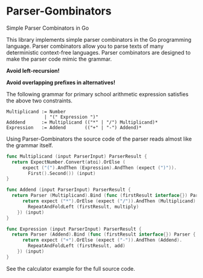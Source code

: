 # Parser-Gombinators
Simple Parser Combinators in Go

This library implements simple parser combinators in the Go programming
language. Parser combinators allow you to parse texts of many 
deterministic context-free languages. Parser combinators are designed
to make the parser code mimic the grammar.

**Avoid left-recursion!**

**Avoid overlapping prefixes in alternatives!**

The following grammar for primary school arithmetic expression
satisfies the above two constraints.

```
Multiplicand := Number
              | "(" Expression ")"
Adddend      := Multiplicand (("*" | "/") Multiplicand)*
Expression   := Addend       (("+" | "-") Addend)*
```

Using Parser-Gombinators the source code of the parser reads almost like
the grammar itself.

```go
func Multiplicand (input ParserInput) ParserResult {
  return ExpectNumber.Convert(atoi).OrElse (
      expect ("(").AndThen (Expression).AndThen (expect (")")).
        First().Second()) (input)
}

func Addend (input ParserInput) ParserResult {
  return Parser (Multiplicand).Bind (func (firstResult interface{}) Parser {
      return expect ("*").OrElse (expect ("/")).AndThen (Multiplicand).
        RepeatAndFoldLeft (firstResult, multiply)
    }) (input)
}

func Expression (input ParserInput) ParserResult {
  return Parser (Addend).Bind (func (firstResult interface{}) Parser {
      return expect ("+").OrElse (expect ("-")).AndThen (Addend).
        RepeatAndFoldLeft (firstResult, add)
    }) (input)
}
```

See the calculator example for the full source code.
